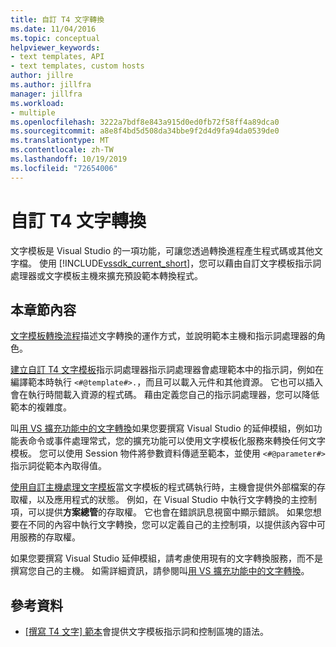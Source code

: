 ```yaml
---
title: 自訂 T4 文字轉換
ms.date: 11/04/2016
ms.topic: conceptual
helpviewer_keywords:
- text templates, API
- text templates, custom hosts
author: jillre
ms.author: jillfra
manager: jillfra
ms.workload:
- multiple
ms.openlocfilehash: 3222a7bdf8e843a915d0ed0fb72f58ff4a89dca0
ms.sourcegitcommit: a8e8f4bd5d508da34bbe9f2d4d9fa94da0539de0
ms.translationtype: MT
ms.contentlocale: zh-TW
ms.lasthandoff: 10/19/2019
ms.locfileid: "72654006"
---
```

# <a name="customize-t4-text-transformation"></a>自訂 T4 文字轉換

文字模板是 Visual Studio 的一項功能，可讓您透過轉換進程產生程式碼或其他文字檔。 使用 [!INCLUDE[vssdk_current_short](../modeling/includes/vssdk_current_short_md.md)]，您可以藉由自訂文字模板指示詞處理器或文字模板主機來擴充預設範本轉換程式。

## <a name="in-this-section"></a>本章節內容

 [文字模板轉換流程](../modeling/the-text-template-transformation-process.md)描述文字轉換的運作方式，並說明範本主機和指示詞處理器的角色。

 [建立自訂 T4 文字模板](../modeling/creating-custom-t4-text-template-directive-processors.md)指示詞處理器指示詞處理器會處理範本中的指示詞，例如在編譯範本時執行 `<#@template#>.`，而且可以載入元件和其他資源。 它也可以插入會在執行時間載入資源的程式碼。 藉由定義您自己的指示詞處理器，您可以降低範本的複雜度。

 叫[用 VS 擴充功能中的文字轉換](../modeling/invoking-text-transformation-in-a-vs-extension.md)如果您要撰寫 Visual Studio 的延伸模組，例如功能表命令或事件處理常式，您的擴充功能可以使用文字模板化服務來轉換任何文字模板。 您可以使用 Session 物件將參數資料傳遞至範本，並使用 `<#@parameter#>` 指示詞從範本內取得值。

 [使用自訂主機處理文字模板](../modeling/processing-text-templates-by-using-a-custom-host.md)當文字模板的程式碼執行時，主機會提供外部檔案的存取權，以及應用程式的狀態。 例如，在 Visual Studio 中執行文字轉換的主控制項，可以提供**方案總管**的存取權。 它也會在錯誤訊息視窗中顯示錯誤。 如果您想要在不同的內容中執行文字轉換，您可以定義自己的主控制項，以提供該內容中可用服務的存取權。

 如果您要撰寫 Visual Studio 延伸模組，請考慮使用現有的文字轉換服務，而不是撰寫您自己的主機。 如需詳細資訊，請參閱叫[用 VS 擴充功能中的文字轉換](../modeling/invoking-text-transformation-in-a-vs-extension.md)。

## <a name="reference"></a>參考資料

- [[撰寫 T4 文字] 範本](../modeling/writing-a-t4-text-template.md)會提供文字模板指示詞和控制區塊的語法。